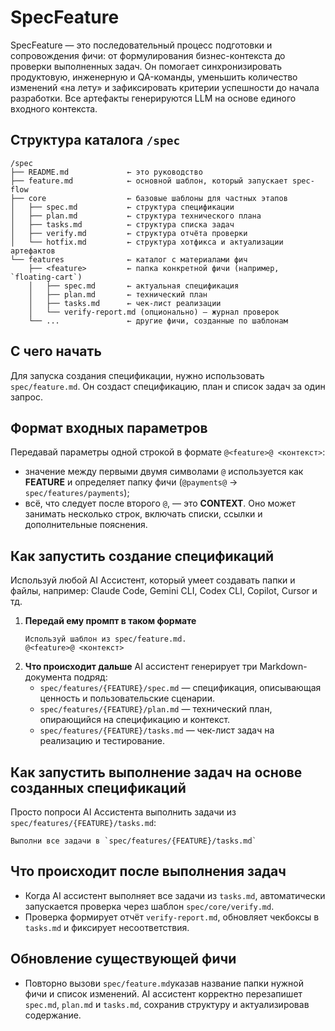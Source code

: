 # SpecFeature

SpecFeature — это последовательный процесс подготовки и сопровождения фичи: от формулирования бизнес-контекста до проверки выполненных задач. Он помогает синхронизировать продуктовую, инженерную и QA-команды, уменьшить количество изменений «на лету» и зафиксировать критерии успешности до начала разработки. Все артефакты генерируются LLM на основе единого входного контекста.

## Структура каталога `/spec`

```
/spec
├── README.md             ← это руководство
├── feature.md            ← основной шаблон, который запускает spec-flow
├── core                  ← базовые шаблоны для частных этапов
│   ├── spec.md           ← структура спецификации
│   ├── plan.md           ← структура технического плана
│   ├── tasks.md          ← структура списка задач
│   ├── verify.md         ← структура отчёта проверки
│   └── hotfix.md         ← структура хотфикса и актуализации артефактов
└── features              ← каталог с материалами фич
    ├── <feature>         ← папка конкретной фичи (например, `floating-cart`)
    │   ├── spec.md       ← актуальная спецификация
    │   ├── plan.md       ← технический план
    │   ├── tasks.md      ← чек-лист реализации
    │   └── verify-report.md (опционально) — журнал проверок
    └── ...               ← другие фичи, созданные по шаблонам
```

## С чего начать

Для запуска создания спецификации, нужно использовать `spec/feature.md`. Он создаст спецификацию, план и список задач за один запрос.

## Формат входных параметров

Передавай параметры одной строкой в формате `@<feature>@ <контекст>`:

- значение между первыми двумя символами `@` используется как **FEATURE** и определяет папку фичи (`@payments@` → `spec/features/payments`);
- всё, что следует после второго `@`, — это **CONTEXT**. Оно может занимать несколько строк, включать списки, ссылки и дополнительные пояснения.

## Как запустить создание спецификаций

Используй любой AI Ассистент, который умеет создавать папки и файлы, например: Claude Code, Gemini CLI, Codex CLI, Copilot, Cursor и тд.

1. **Передай ему промпт в таком формате**
   ```
   Используй шаблон из spec/feature.md.
   @<feature>@ <контекст>
   ```
2. **Что происходит дальше**
   AI ассистент генерирует три Markdown-документа подряд:
   - `spec/features/{FEATURE}/spec.md` — спецификация, описывающая ценность и пользовательские сценарии.
   - `spec/features/{FEATURE}/plan.md` — технический план, опирающийся на спецификацию и контекст.
   - `spec/features/{FEATURE}/tasks.md` — чек-лист задач на реализацию и тестирование.

## Как запустить выполнение задач на основе созданных спецификаций

Просто попроси AI Ассистента выполнить задачи из `spec/features/{FEATURE}/tasks.md`:

```
Выполни все задачи в `spec/features/{FEATURE}/tasks.md`
```

## Что происходит после выполнения задач

- Когда AI ассистент выполняет все задачи из `tasks.md`, автоматически запускается проверка через шаблон `spec/core/verify.md`.
- Проверка формирует отчёт `verify-report.md`, обновляет чекбоксы в `tasks.md` и фиксирует несоответствия.

## Обновление существующей фичи

- Повторно вызови `spec/feature.md`указав название папки нужной фичи и список изменений. AI ассистент корректно перезапишет `spec.md`, `plan.md` и `tasks.md`, сохранив структуру и актуализировав содержание.
